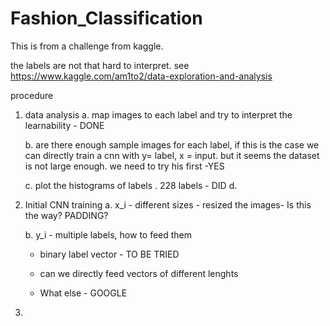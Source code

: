 # Fashion_Classification
This is from a challenge from kaggle.

the labels are not that hard to interpret. see https://www.kaggle.com/am1to2/data-exploration-and-analysis

procedure
1. data analysis
   a. map images to each label and try to interpret the learnability - DONE
   
   b. are there enough sample images for each label, if this is the case we can directly train a cnn with y= label, x = input. but it seems the dataset is not large enough. we need to try his first -YES
   
   c. plot the histograms of labels . 228  labels - DID
   d. 
   
   
2. Initial CNN training
   a. x_i - different sizes - resized the images- Is this the way? PADDING?
   
   b. y_i - multiple labels, how to feed them
   
      * binary label vector - TO BE TRIED
      
      * can we directly feed vectors of different lenghts
      
      * What else - GOOGLE
3. 
   
